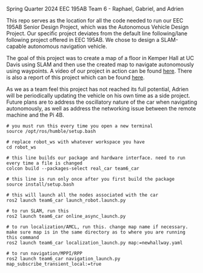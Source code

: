Spring Quarter 2024 EEC 195AB Team 6 - Raphael, Gabriel, and Adrien

This repo serves as the location for all the code needed to run our EEC 195AB Senior Design Project, which was the Autonomous Vehicle Design Project. Our specific project deviates from the default line following/lane following project offered in EEC 195AB. We chose to design a SLAM-capable autonomous navigation vehicle.

The goal of this project was to create a map of a floor in Kemper Hall at UC Davis using SLAM and then use the created map to navigate autonomously using waypoints. A video of our project in action can be found [here](https://video.ucdavis.edu/media/EEC+195AB+-+Team6+SLAM+and+Autonomous+Navigation+Vehicle+Design/1_n3ral022). There is also a report of this project which can be found [here](https://drive.google.com/file/d/1YjDNlJzggsWzGPSiC08AWJQSZsNJ5PF0/view?usp=sharing).

As we as a team feel this project has not reached its full potential, Adrien will be periodically updating the vehicle on his own time as a side project. Future plans are to address the oscillatory nature of the car when navigating autonomously, as well as address the networking issue between the remote machine and the Pi 4B.


```
# you must run this every time you open a new terminal
source /opt/ros/humble/setup.bash

# replace robot_ws with whatever workspace you have
cd robot_ws

# this line builds our package and hardware interface. need to run every time a file is changed
colcon build --packages-select real_car team6_car

# this line is run only once after you first build the package
source install/setup.bash

# this will launch all the nodes associated with the car
ros2 launch team6_car launch_robot.launch.py
```

```
# to run SLAM, run this
ros2 launch team6_car online_async_launch.py

# to run localization/AMCL, run this. change map name if necessary. make sure map is in the same directory as to where you are running this command
ros2 launch team6_car localization_launch.py map:=newhallway.yaml

# to run navigation/MPPI/RPP
ros2 launch team6_car navigation_launch.py map_subscribe_transient_local:=true

```
